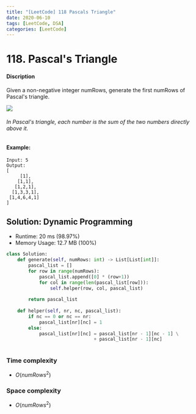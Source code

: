 ```yaml
---
title: "[LeetCode] 118 Pascals Triangle"
date: 2020-06-10
tags: [LeetCode, DSA]
categories: [LeetCode]
---
```


# 118. Pascal's Triangle

#### Discription

Given a non-negative integer numRows, generate the first numRows of Pascal's triangle.

![](https://upload.wikimedia.org/wikipedia/commons/0/0d/PascalTriangleAnimated2.gif)
###### In Pascal's triangle, each number is the sum of the two numbers directly above it.

#### Example:

```
Input: 5
Output:
[
     [1],
    [1,1],
   [1,2,1],
  [1,3,3,1],
 [1,4,6,4,1]
]
```

## Solution: Dynamic Programming

- Runtime: 20 ms (98.97%)
- Memory Usage: 12.7 MB (100%)

```python
class Solution:
    def generate(self, numRows: int) -> List[List[int]]:
        pascal_list = []
        for row in range(numRows):
            pascal_list.append([0] * (row+1))
            for col in range(len(pascal_list[row])):
                self.helper(row, col, pascal_list)
        
        return pascal_list
            
    def helper(self, nr, nc, pascal_list):
        if nc == 0 or nc == nr:
            pascal_list[nr][nc] = 1
        else:
            pascal_list[nr][nc] = pascal_list[nr - 1][nc - 1] \
                                + pascal_list[nr - 1][nc]
            
```

### Time complexity

- $O(numRows^2)$
 
### Space complexity

- $O(numRows^2)$
